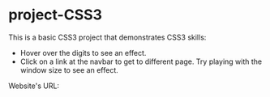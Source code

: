 # project-CSS3

This is a basic CSS3 project that demonstrates CSS3 skills:
- Hover over the digits to see an effect.
- Click on a link at the navbar to get to different page.
Try playing with the window size to see an effect.

Website's URL:
